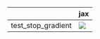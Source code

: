 |                    | jax                                                                                                                                                                                |
|:-------------------|:-----------------------------------------------------------------------------------------------------------------------------------------------------------------------------------|
| test_stop_gradient | <a href="https://github.com/unifyai/ivy/actions/runs/3684559408/jobs/6234440296" rel="noopener noreferrer" target="_blank"><img src=https://img.shields.io/badge/-failure-red></a> |